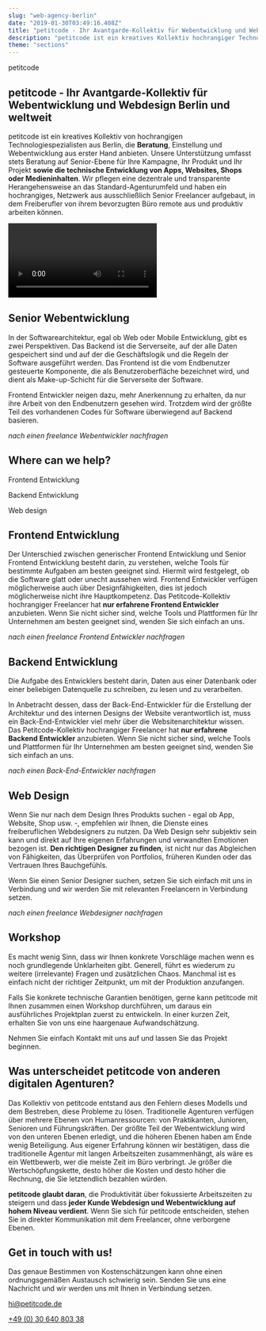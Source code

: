 ```yaml
---
slug: "web-agency-berlin"
date: "2019-01-30T03:49:16.408Z"
title: "petitcode - Ihr Avantgarde-Kollektiv für Webentwicklung und Webdesign Berlin und weltweit"
description: "petitcode ist ein kreatives Kollektiv hochrangiger Technologiespezialisten. Egal, ob Sie einen Webdesign-Freiberufler oder eine komplette Softwarelösung benötigen, wir bieten nur das Beste."
theme: "sections"
---
```


<Sections>
<Section>
<Columns>
<ColumnContent>

<KnockoutText>petitcode</KnockoutText>

# petitcode - Ihr Avantgarde-Kollektiv für Webentwicklung und Webdesign Berlin und weltweit

petitcode ist ein kreatives Kollektiv von hochrangigen Technologiespezialisten aus Berlin, die **Beratung**, Einstellung und Webentwicklung aus erster Hand anbieten. Unsere Unterstützung umfasst stets Beratung auf Senior-Ebene für Ihre Kampagne, Ihr Produkt und Ihr Projekt **sowie die technische Entwicklung von Apps, Websites, Shops oder Medieninhalten**. Wir pflegen eine dezentrale und transparente Herangehensweise an das Standard-Agenturumfeld und haben ein hochrangiges, Netzwerk aus ausschließlich Senior Freelancer aufgebaut, in dem Freiberufler von ihrem bevorzugten Büro remote aus und produktiv arbeiten können.
</ColumnContent>
<ColumnImage file="med-badr-chemmaoui-630239-unsplash.jpg" alt="Unsere dezentrale Webagentur-Struktur hilft Ihnen dabei, sich mit Freelancern höchster Qualität zu verbinden">
</ColumnImage>
</Columns>
</Section>
<Section>
  <Video youtubeId="Jwkoo9k1tsg" description="Lorem ipsum dolor sit amet, consetetur sadipscing elitr,sed diam nonumy eirmod tempor invidunt."/>
</Section>
<Section>
<Columns reverse contentWidth="6">
<ColumnContent>

# Senior Webentwicklung

In der Softwarearchitektur, egal ob Web oder Mobile Entwicklung, gibt es zwei Perspektiven. Das Backend ist die Serverseite, auf der alle Daten gespeichert sind und auf der die Geschäftslogik und die Regeln der Software ausgeführt werden. Das Frontend ist die vom Endbenutzer gesteuerte Komponente, die als Benutzeroberfläche bezeichnet wird, und dient als Make-up-Schicht für die Serverseite der Software.

Frontend Entwickler neigen dazu, mehr Anerkennung zu erhalten, da nur ihre Arbeit von den Endbenutzern gesehen wird. Trotzdem wird der größte Teil des vorhandenen Codes für Software überwiegend auf Backend basieren.

*nach einen freelance Webentwickler nachfragen*

</ColumnContent>
<ColumnImage file="irfan-simsar-1144378-unsplash.jpg" alt="petitcode bietet die beste senior webentwicklung berlins an">
</ColumnImage>
</Columns>
</Section>
<Section>
<Columns reverse contentWidth="6">
<ColumnContent>

# Where can we help?

<Carousel>
<CarouselNavigation>

Frontend Entwicklung

Backend Entwicklung

Web design

</CarouselNavigation>
<CarouselSlides>
<CarouselSlide>

## Frontend Entwicklung

Der Unterschied zwischen generischer Frontend Entwicklung und Senior Frontend Entwicklung besteht darin, zu verstehen, welche Tools für bestimmte Aufgaben am besten geeignet sind. Hiermit wird festgelegt, ob die Software glatt oder unecht aussehen wird. Frontend Entwickler verfügen möglicherweise auch über Designfähigkeiten, dies ist jedoch möglicherweise nicht ihre Hauptkompetenz. Das Petitcode-Kollektiv hochrangiger Freelancer hat **nur erfahrene Frontend Entwickler** anzubieten. Wenn Sie nicht sicher sind, welche Tools und Plattformen für Ihr Unternehmen am besten geeignet sind, wenden Sie sich einfach an uns.

*nach einen freelance Frontend Entwickler nachfragen*

</CarouselSlide>
<CarouselSlide>

## Backend Entwicklung

Die Aufgabe des Entwicklers besteht darin, Daten aus einer Datenbank oder einer beliebigen Datenquelle zu schreiben, zu lesen und zu verarbeiten.

In Anbetracht dessen, dass der Back-End-Entwickler für die Erstellung der Architektur und des internen Designs der Website verantwortlich ist, muss ein Back-End-Entwickler viel mehr über die Websitenarchitektur wissen. Das Petitcode-Kollektiv hochrangiger Freelancer hat **nur erfahrene Backend Entwickler** anzubieten. Wenn Sie nicht sicher sind, welche Tools und Plattformen für Ihr Unternehmen am besten geeignet sind, wenden Sie sich einfach an uns.

*nach einen Back-End-Entwickler nachfragen*

</CarouselSlide>
<CarouselSlide>

## Web Design

Wenn Sie nur nach dem Design Ihres Produkts suchen - egal ob App, Website, Shop usw. -, empfehlen wir Ihnen, die Dienste eines freiberuflichen Webdesigners zu nutzen. Da Web Design sehr subjektiv sein kann und direkt auf Ihre eigenen Erfahrungen und verwandten Emotionen bezogen ist. **Den richtigen Designer zu finden**, ist nicht nur das Abgleichen von Fähigkeiten, das Überprüfen von Portfolios, früheren Kunden oder das Vertrauen Ihres Bauchgefühls.

Wenn Sie einen Senior Designer suchen, setzen Sie sich einfach mit uns in Verbindung und wir werden Sie mit relevanten Freelancern in Verbindung setzen.

*nach einen freelance Webdesigner nachfragen*

</CarouselSlide>
</CarouselSlides>
</Carousel>
</ColumnContent>
<ColumnImage file="joshua-aragon-1280300-unsplash.jpg" alt="senior webentwicklung berlin leicht gemacht mit petitcode. Freelancer suchen kann jeder. petitcode bietet Ihnen nur die besten, von Berlin aus für die Welt">
</ColumnImage>
</Columns>
</Section>
<Section>
<SectionContent>
<Centered>

# Workshop

Es macht wenig Sinn, dass wir Ihnen konkrete Vorschläge machen wenn es noch grundlegende Unklarheiten gibt. Generell, führt es wiederum zu weitere (irrelevante) Fragen und zusätzlichen Chaos. Manchmal ist es einfach nicht der richtiger Zeitpunkt, um mit der Produktion anzufangen.

Falls Sie konkrete technische Garantien benötigen, gerne kann petitcode mit Ihnen zusammen einen Workshop durchführen, um daraus ein ausführliches Projektplan zuerst zu entwickeln. In einer kurzen Zeit, erhalten Sie von uns eine haargenaue Aufwandschätzung.

Nehmen Sie einfach Kontakt mit uns auf und lassen Sie das Projekt beginnen.

</Centered>
</SectionContent>
</Section>
<Section>
<SectionContent>
<Centered>

# Was unterscheidet petitcode von anderen digitalen Agenturen?

Das Kollektiv von petitcode entstand aus den Fehlern dieses Modells und dem Bestreben, diese Probleme zu lösen. Traditionelle Agenturen verfügen über mehrere Ebenen von Humanressourcen: von Praktikanten, Junioren, Senioren und Führungskräften. Der größte Teil der Webentwicklung wird von den unteren Ebenen erledigt, und die höheren Ebenen haben am Ende wenig Beteiligung. Aus eigener Erfahrung können wir bestätigen, dass die traditionelle Agentur mit langen Arbeitszeiten zusammenhängt, als wäre es ein Wettbewerb, wer die meiste Zeit im Büro verbringt. Je größer die Wertschöpfungskette, desto höher die Kosten und desto höher die Rechnung, die Sie letztendlich bezahlen würden.

**petitcode glaubt daran**, die Produktivität über fokussierte Arbeitszeiten zu steigern und dass **jeder Kunde Webdesign und Webentwicklung auf hohem Niveau verdient**. Wenn Sie sich für petitcode entscheiden, stehen Sie in direkter Kommunikation mit dem Freelancer, ohne verborgene Ebenen.

</Centered>
</SectionContent>
</Section>
<Section inverted>
<SectionContent>

# Get in touch with us!

Das genaue Bestimmen von Kostenschätzungen kann ohne einen ordnungsgemäßen Austausch schwierig sein. Senden Sie uns eine Nachricht und wir werden uns mit Ihnen in Verbindung setzen.

<a href="mailto:hi@petitcode.de">hi@petitcode.de</a>

<a href="tel:+493064080338">+49 (0) 30 640 803 38</a>

<ClientForm />
</SectionContent>
</Section>
</Sections>
